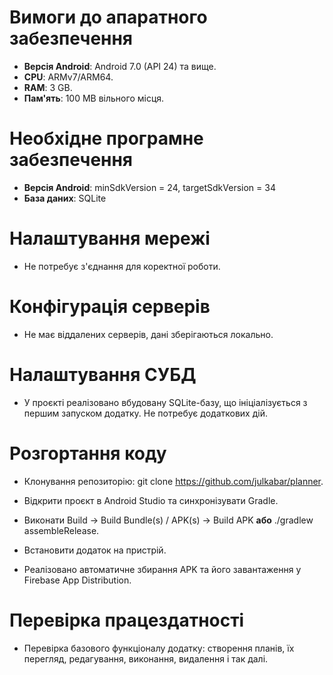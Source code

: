 # Вимоги до апаратного забезпечення
- **Версія Android**: Android 7.0 (API 24) та вище.
- **CPU**: ARMv7/ARM64.
- **RAM**: 3 GB.
- **Пам'ять**: 100 MB вільного місця.

# Необхідне програмне забезпечення
- **Версія Android**: minSdkVersion = 24, targetSdkVersion = 34
- **База даних**: SQLite

# Налаштування мережі
- Не потребує з'єднання для коректної роботи.

# Конфігурація серверів 
- Не має віддалених серверів, дані зберігаються локально.

# Налаштування СУБД
- У проєкті реалізовано вбудовану SQLite-базу, що ініціалізується з першим запуском додатку. Не потребує додаткових дій.

# Розгортання коду
- Клонування репозиторію: git clone https://github.com/julkabar/planner.
- Відкрити проєкт в Android Studio та синхронізувати Gradle.
- Виконати Build → Build Bundle(s) / APK(s) → Build APK **або** ./gradlew assembleRelease.
- Встановити додаток на пристрій.

- Реалізовано автоматичне збирання APK та його завантаження у Firebase App Distribution.

# Перевірка працездатності
- Перевірка базового функціоналу додатку: створення планів, їх перегляд, редагування, виконання, видалення і так далі.